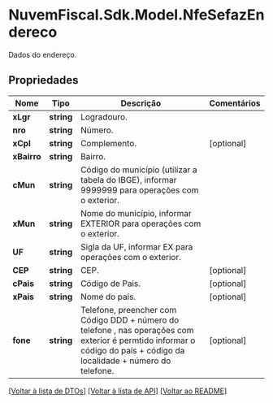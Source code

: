 # NuvemFiscal.Sdk.Model.NfeSefazEndereco
Dados do endereço.

## Propriedades

Nome | Tipo | Descrição | Comentários
------------ | ------------- | ------------- | -------------
**xLgr** | **string** | Logradouro. | 
**nro** | **string** | Número. | 
**xCpl** | **string** | Complemento. | [optional] 
**xBairro** | **string** | Bairro. | 
**cMun** | **string** | Código do município (utilizar a tabela do IBGE), informar 9999999 para operações com o exterior. | 
**xMun** | **string** | Nome do município, informar EXTERIOR para operações com o exterior. | 
**UF** | **string** | Sigla da UF, informar EX para operações com o exterior. | 
**CEP** | **string** | CEP. | [optional] 
**cPais** | **string** | Código de Pais. | [optional] 
**xPais** | **string** | Nome do país. | [optional] 
**fone** | **string** | Telefone, preencher com Código DDD + número do telefone , nas operações com exterior é permtido informar o código do país + código da localidade + número do telefone. | [optional] 

[[Voltar à lista de DTOs]](../README.md#documentation-for-models) [[Voltar à lista de API]](../README.md#documentation-for-api-endpoints) [[Voltar ao README]](../README.md)

